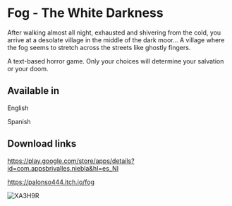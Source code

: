 # Fog - The White Darkness

After walking almost all night, exhausted and shivering from the cold, you arrive at a desolate village in the middle of the dark moor... A village where the fog seems to stretch across the streets like ghostly fingers.

A text-based horror game. Only your choices will determine your salvation or your doom.

Available in
-------------
English

Spanish

Download links
---------------
https://play.google.com/store/apps/details?id=com.appsbrivalles.niebla&hl=es_NI

https://palonso444.itch.io/fog


![XA3H9R](https://github.com/user-attachments/assets/67132481-8e31-4355-a434-2365674be8e5)



